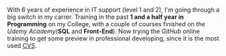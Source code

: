 With 6 years of experience in IT support (level 1 and 2), I'm going through a big switch in my carrer.
Training in the past **1 and a half year in Programming** on my College,  with a couple of courses finished on the *Udemy Academy*(**SQL** and **Front-End**).
Now trying the *GitHub* online training to get some preview in professional developing, since it is the most used [CVS](https://www.quora.com/What-is-the-most-used-version-control-system).
